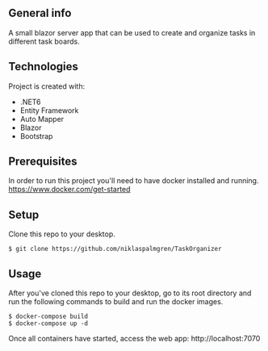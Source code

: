 ## General info
A small blazor server app that can be used to create and organize tasks in different task boards.

## Technologies
Project is created with:
* .NET6
* Entity Framework
* Auto Mapper
* Blazor
* Bootstrap

## Prerequisites
In order to run this project you'll need to have docker installed and running.
https://www.docker.com/get-started

## Setup
Clone this repo to your desktop.
```
$ git clone https://github.com/niklaspalmgren/TaskOrganizer
```
## Usage
After you've cloned this repo to your desktop, go to its root directory and run the following commands to build and run the docker images.
```
$ docker-compose build
$ docker-compose up -d
```
Once all containers have started, access the web app: http://localhost:7070
